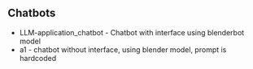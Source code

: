 ## Chatbots

* LLM-application_chatbot - Chatbot with interface using blenderbot model
* a1 - chatbot without interface, using blender model, prompt is hardcoded